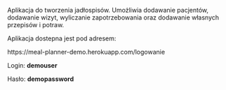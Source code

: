 <p>Aplikacja do tworzenia jadłospisów. Umożliwia dodawanie pacjentów, dodawanie wizyt, wyliczanie zapotrzebowania oraz dodawanie własnych przepisów i potraw. </p>
<p>Aplikacja dostepna jest pod adresem:</p>
<p>https://meal-planner-demo.herokuapp.com/logowanie</p>
<p>Login: <b>demouser</b> </p>
<p>Hasło: <b>demopassword</b></p>
